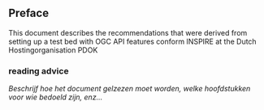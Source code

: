 ## Preface

This document describes the recommendations that were derived from setting up a test bed with OGC API features conform INSPIRE at the Dutch Hostingorganisation PDOK

### reading advice

*Beschrijf hoe het document gelzezen moet worden, welke hoofdstukken voor wie bedoeld zijn, enz...*

